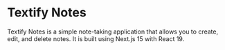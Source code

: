 # Textify Notes

Textify Notes is a simple note-taking application that allows you to create, edit, and delete notes. It is built using Next.js 15 with React 19.


